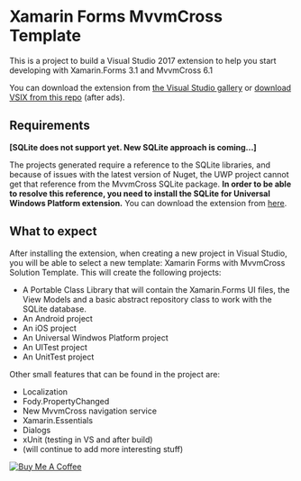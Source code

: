 # Xamarin Forms MvvmCross Template

This is a project to build a Visual Studio 2017 extension to help you start developing with Xamarin.Forms 3.1 and MvvmCross 6.1

You can download the extension from [the Visual Studio gallery](http://linkshrink.net/Mu7/VisualStudioMarketplace) or [download VSIX from this repo](http://linkshrink.net/Mu7/VSIXProject) (after ads).

## Requirements

__[SQLite does not support yet. New SQLite approach is coming...]__

The projects generated require a reference to the SQLite libraries, and because of issues with the latest version of Nuget, the UWP project cannot get that reference from the MvvmCross SQLite package. __In order to be able to resolve this reference, you need to install the SQLite for Universal Windows Platform extension.__ You can download the extension from [here](https://visualstudiogallery.msdn.microsoft.com/4913e7d5-96c9-4dde-a1a1-69820d615936). 

## What to expect

After installing the extension, when creating a new project in Visual Studio, you will be able to select a new template: Xamarin Forms with MvvmCross Solution Template. This will create the following projects:

* A Portable Class Library that will contain the Xamarin.Forms UI files, the View Models and a basic abstract repository class to work with the SQLite database.
* An Android project
* An iOS project
* An Universal Windwos Platform project
* An UITest project
* An UnitTest project

Other small features that can be found in the project are:

* Localization
* Fody.PropertyChanged
* New MvvmCross navigation service
* Xamarin.Essentials
* Dialogs
* xUnit (testing in VS and after build)
* (will continue to add more interesting stuff)


<a href="https://www.buymeacoffee.com/pauldatsiuk" target="_blank"><img src="https://www.buymeacoffee.com/assets/img/custom_images/purple_img.png" alt="Buy Me A Coffee" style="height: auto !important;width: auto !important;" ></a>